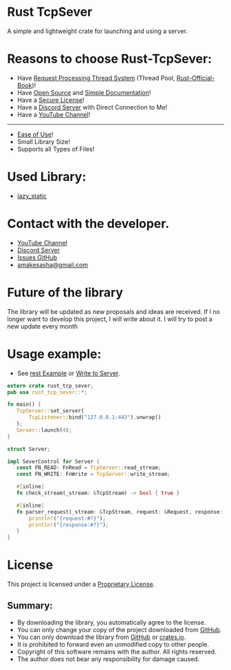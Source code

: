 # Rust TcpSever

A simple and lightweight crate for launching and using a server. 

# Reasons to choose Rust-TcpSever:
* Have [Request Processing Thread System](https://github.com/Amakesasha/Rust-TcpSever/blob/main/src/thread_pool.rs) (Thread Pool, [Rust-Official-Book](https://doc.rust-lang.org/book/ch20-00-final-project-a-web-server.html))!
* Have [Open Source](https://github.com/Amakesasha/Rust-TcpSever) and [Simple Documentation](https://docs.rs/rust_tcp_sever/latest/rust_tcp_sever/)!
* Have a [Secure License](https://github.com/Amakesasha/Rust-TcpSever/?tab=License-1-ov-file)!
* Have a [Discord Server](https://discord.com/invite/dYz6sYmmuu) with Direct Connection to Me!
* Have a [YouTube Channel](https://www.youtube.com/@rust-tcpsever)!
---
* [Ease of Use](https://github.com/Amakesasha/Rust-TcpSever/blob/main/examples/default_start.rs)!
* Small Library Size!
* Supports all Types of Files!

# Used Library:
* [lazy_static](https://crates.io/crates/lazy_static)

# Contact with the developer.
* [YouTube Channel](https://www.youtube.com/@rust-tcpsever)
* [Discord Server](https://discord.com/invite/dYz6sYmmuu)
* [Issues GitHub](https://github.com/Amakesasha/Rust-TcpSever/issues) 
* amakesasha@gmail.com

# Future of the library

The library will be updated as new proposals and ideas are received. If I no longer want to develop this project, I will write about it. I will try to post a new update every month

# Usage example: 
* See [rest Example](https://github.com/Amakesasha/Rust-TcpSever/tree/main/examples) or [Write to Server](https://discord.com/invite/dYz6sYmmuu).
 ``` Rust
extern crate rust_tcp_sever;
pub use rust_tcp_sever::*;

fn main() {
    TcpServer::set_server(
        TcpListener::bind("127.0.0.1:443").unwrap()
    );
    Server::launch(4);
}

struct Server;

impl SeverControl for Server {
    const FN_READ: FnRead = TcpServer::read_stream;
    const FN_WRITE: FnWrite = TcpServer::write_stream;

    #[inline]
    fn check_stream(_stream: &TcpStream) -> bool { true }

    #[inline]
    fn parser_request(_stream: &TcpStream, request: &Request, response: &mut Response) {
        println!("{request:#?}");
        println!("{response:#?}");
    }
}
 ```

# License
This project is licensed under a [Proprietary License](https://github.com/Amakesasha/Rust-TcpSever/?tab=License-1-ov-file).

## Summary:
* By downloading the library, you automatically agree to the license.
* You can only change your copy of the project downloaded from [GitHub](https://github.com/Amakesasha/Rust-TcpSever).
* You can only download the library from [GitHub](https://github.com/Amakesasha/Rust-TcpSever) or [crates.io](https://crates.io/crates/rust_tcp_sever).
* It is prohibited to forward even an unmodified copy to other people.
* Copyright of this software remains with the author. All rights reserved.
* The author does not bear any responsibility for damage caused.